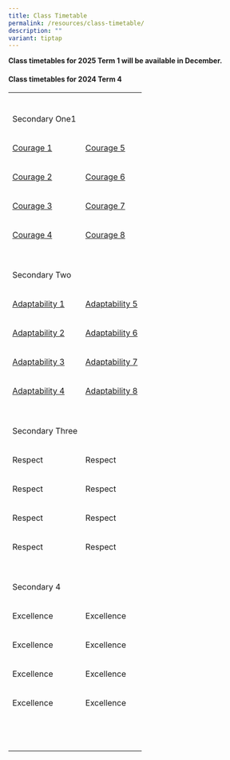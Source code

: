 ```yaml
---
title: Class Timetable
permalink: /resources/class-timetable/
description: ""
variant: tiptap
---
```

<p><strong>Class timetables for 2025 Term 1 will be available in December.</strong>
</p>
<h4><strong>Class timetables for 2024 Term 4</strong></h4>
<table style="minWidth: 50px">
<colgroup>
<col>
<col>
</colgroup>
<tbody>
<tr>
<th rowspan="1" colspan="1">
<p></p>
</th>
<th rowspan="1" colspan="1">
<p></p>
</th>
</tr>
<tr>
<td rowspan="1" colspan="1">
<p>Secondary One1</p>
</td>
<td rowspan="1" colspan="1">
<p></p>
</td>
</tr>
<tr>
<td rowspan="1" colspan="1">
<p><a href="/files/Timetable/timetable_courage1.pdf" rel="noopener noreferrer nofollow" target="_blank">Courage 1</a>
</p>
</td>
<td rowspan="1" colspan="1">
<p><a href="/files/Timetable/timetable_courage5.pdf" rel="noopener nofollow" target="_blank">Courage 5</a>
</p>
</td>
</tr>
<tr>
<td rowspan="1" colspan="1">
<p><a href="/files/Timetable/timetable_courage2.pdf" rel="noopener nofollow" target="_blank">Courage 2</a>
</p>
</td>
<td rowspan="1" colspan="1">
<p><a href="/files/Timetable/timetable_courage6.pdf" rel="noopener nofollow" target="_blank">Courage 6</a>
</p>
</td>
</tr>
<tr>
<td rowspan="1" colspan="1">
<p><a href="/files/Timetable/timetable_courage3.pdf" rel="noopener nofollow" target="_blank">Courage 3</a>
</p>
</td>
<td rowspan="1" colspan="1">
<p><a href="/files/Timetable/timetable_courage7.pdf" rel="noopener nofollow" target="_blank">Courage 7</a>
</p>
</td>
</tr>
<tr>
<td rowspan="1" colspan="1">
<p><a href="/files/Timetable/timetable_courage4.pdf" rel="noopener nofollow" target="_blank">Courage 4</a>
</p>
</td>
<td rowspan="1" colspan="1">
<p><a href="/files/Timetable/timetable_courage8.pdf" rel="noopener nofollow" target="_blank">Courage 8</a>
</p>
</td>
</tr>
<tr>
<td rowspan="1" colspan="1">
<p></p>
</td>
<td rowspan="1" colspan="1">
<p></p>
</td>
</tr>
<tr>
<td rowspan="1" colspan="1">
<p>Secondary Two</p>
</td>
<td rowspan="1" colspan="1">
<p></p>
</td>
</tr>
<tr>
<td rowspan="1" colspan="1">
<p><a href="/files/Timetable/timetable_adaptability1.pdf" rel="noopener nofollow" target="_blank">Adaptability 1</a>
</p>
</td>
<td rowspan="1" colspan="1">
<p><a href="/files/Timetable/timetable_adaptability5.pdf" rel="noopener nofollow" target="_blank">Adaptability 5</a>
</p>
</td>
</tr>
<tr>
<td rowspan="1" colspan="1">
<p><a href="/files/Timetable/timetable_adaptability2.pdf" rel="noopener nofollow" target="_blank">Adaptability 2</a>
</p>
</td>
<td rowspan="1" colspan="1">
<p><a href="/files/Timetable/timetable_adaptability6.pdf" rel="noopener nofollow" target="_blank">Adaptability 6</a>
</p>
</td>
</tr>
<tr>
<td rowspan="1" colspan="1">
<p><a href="/files/Timetable/timetable_adaptability3.pdf" rel="noopener nofollow" target="_blank">Adaptability 3</a>
</p>
</td>
<td rowspan="1" colspan="1">
<p><a href="/files/Timetable/timetable_adaptability7.pdf" rel="noopener nofollow" target="_blank">Adaptability 7</a>
</p>
</td>
</tr>
<tr>
<td rowspan="1" colspan="1">
<p><a href="/files/Timetable/timetable_adaptability4.pdf" rel="noopener nofollow" target="_blank">Adaptability 4</a>
</p>
</td>
<td rowspan="1" colspan="1">
<p><a href="/files/Timetable/timetable_adaptability8.pdf" rel="noopener nofollow" target="_blank">Adaptability 8</a>
</p>
</td>
</tr>
<tr>
<td rowspan="1" colspan="1">
<p></p>
</td>
<td rowspan="1" colspan="1">
<p></p>
</td>
</tr>
<tr>
<td rowspan="1" colspan="1">
<p>Secondary Three</p>
</td>
<td rowspan="1" colspan="1">
<p></p>
</td>
</tr>
<tr>
<td rowspan="1" colspan="1">
<p>Respect</p>
</td>
<td rowspan="1" colspan="1">
<p>Respect</p>
</td>
</tr>
<tr>
<td rowspan="1" colspan="1">
<p>Respect</p>
</td>
<td rowspan="1" colspan="1">
<p>Respect</p>
</td>
</tr>
<tr>
<td rowspan="1" colspan="1">
<p>Respect</p>
</td>
<td rowspan="1" colspan="1">
<p>Respect</p>
</td>
</tr>
<tr>
<td rowspan="1" colspan="1">
<p>Respect</p>
</td>
<td rowspan="1" colspan="1">
<p>Respect</p>
</td>
</tr>
<tr>
<td rowspan="1" colspan="1">
<p></p>
</td>
<td rowspan="1" colspan="1">
<p></p>
</td>
</tr>
<tr>
<td rowspan="1" colspan="1">
<p>Secondary 4</p>
</td>
<td rowspan="1" colspan="1">
<p></p>
</td>
</tr>
<tr>
<td rowspan="1" colspan="1">
<p>Excellence</p>
</td>
<td rowspan="1" colspan="1">
<p>Excellence</p>
</td>
</tr>
<tr>
<td rowspan="1" colspan="1">
<p>Excellence</p>
</td>
<td rowspan="1" colspan="1">
<p>Excellence</p>
</td>
</tr>
<tr>
<td rowspan="1" colspan="1">
<p>Excellence</p>
</td>
<td rowspan="1" colspan="1">
<p>Excellence</p>
</td>
</tr>
<tr>
<td rowspan="1" colspan="1">
<p>Excellence</p>
</td>
<td rowspan="1" colspan="1">
<p>Excellence</p>
</td>
</tr>
<tr>
<td rowspan="1" colspan="1">
<p></p>
</td>
<td rowspan="1" colspan="1">
<p></p>
</td>
</tr>
<tr>
<td rowspan="1" colspan="1">
<p></p>
</td>
<td rowspan="1" colspan="1">
<p></p>
</td>
</tr>
<tr>
<td rowspan="1" colspan="1">
<p></p>
</td>
<td rowspan="1" colspan="1">
<p></p>
</td>
</tr>
</tbody>
</table>
<p></p>